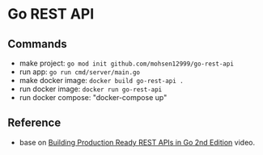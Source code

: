 # Go REST API

## Commands

- make project: `go mod init github.com/mohsen12999/go-rest-api`
- run app: `go run cmd/server/main.go`
- make docker image: `docker build go-rest-api .`
- run docker image: `docker run go-rest-api`
- run docker compose: "docker-compose up"

## Reference

- base on [Building Production Ready REST APIs in Go 2nd Edition](https://youtu.be/sr3Akk0N8-o) video.
